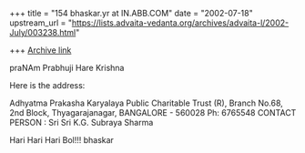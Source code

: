 +++
title = "154 bhaskar.yr at IN.ABB.COM"
date = "2002-07-18"
upstream_url = "https://lists.advaita-vedanta.org/archives/advaita-l/2002-July/003238.html"

+++
[Archive link](https://lists.advaita-vedanta.org/archives/advaita-l/2002-July/003238.html)

praNAm Prabhuji
Hare Krishna

Here is the address:

Adhyatma Prakasha Karyalaya Public Charitable Trust (R), Branch
No.68, 2nd Block,
Thyagarajanagar,
BANGALORE - 560028
Ph: 6765548
CONTACT PERSON : Sri Sri K.G. Subraya Sharma

Hari Hari Hari Bol!!!
bhaskar


